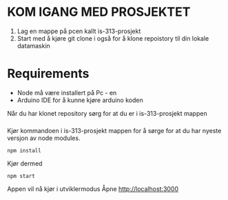 # KOM IGANG MED PROSJEKTET

1. Lag en mappe på pcen kallt is-313-prosjekt
2. Start med å kjøre git clone i  også  for å klone repoistory til din lokale datamaskin

# Requirements
- Node må være installert på Pc - en
- Arduino IDE for å kunne kjøre arduino koden



Når du har klonet repository sørg for at du er i is-313-prosjekt mappen

### 
Kjør kommandoen i is-313-prosjekt mappen for å sørge for at du har nyeste versjon av node modules.
```
npm install
```
Kjør dermed

```
npm start
```
Appen vil nå kjør i utviklermodus
Åpne [http://localhost:3000](http://localhost:3000)



